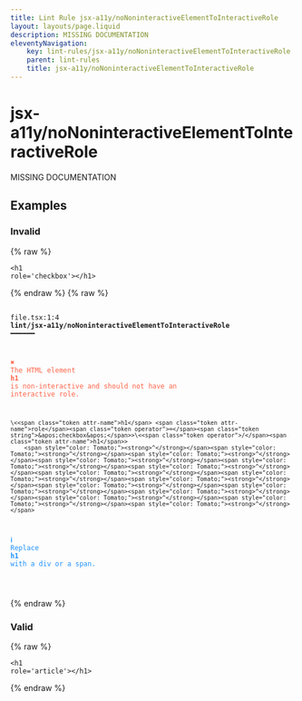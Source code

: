 ```yaml
---
title: Lint Rule jsx-a11y/noNoninteractiveElementToInteractiveRole
layout: layouts/page.liquid
description: MISSING DOCUMENTATION
eleventyNavigation:
	key: lint-rules/jsx-a11y/noNoninteractiveElementToInteractiveRole
	parent: lint-rules
	title: jsx-a11y/noNoninteractiveElementToInteractiveRole
---
```


# jsx-a11y/noNoninteractiveElementToInteractiveRole

MISSING DOCUMENTATION

<!-- EVERYTHING BELOW IS AUTOGENERATED. SEE SCRIPTS FOLDER FOR UPDATE SCRIPTS hash(1d60d5878454a0e6b5d78637425f9d7373cb93e0) -->

## Examples
### Invalid
{% raw %}<pre class="language-text"><code class="language-text">\<<span class="token attr-name">h1</span> <span class="token attr-name">role</span><span class="token operator">=</span><span class="token string">&apos;checkbox&apos;</span>>\<<span class="token operator">/</span><span class="token attr-name">h1</span>></code></pre>{% endraw %}
{% raw %}<pre class="language-text"><code class="language-text">
 <span style="text-decoration-style: dotted;">file.tsx:1:4</span> <strong>lint/jsx-a11y/noNoninteractiveElementToInteractiveRole</strong> ━━━━━━

  <strong><span style="color: Tomato;">✖ </span></strong><span style="color: Tomato;">The HTML element </span><span style="color: Tomato;"><strong>h1</strong></span><span style="color: Tomato;"> is non-interactive and should not have an</span>
    <span style="color: Tomato;">interactive role.</span>

    \<<span class="token attr-name">h1</span> <span class="token attr-name">role</span><span class="token operator">=</span><span class="token string">&apos;checkbox&apos;</span>>\<<span class="token operator">/</span><span class="token attr-name">h1</span>>
        <span style="color: Tomato;"><strong>^</strong></span><span style="color: Tomato;"><strong>^</strong></span><span style="color: Tomato;"><strong>^</strong></span><span style="color: Tomato;"><strong>^</strong></span><span style="color: Tomato;"><strong>^</strong></span><span style="color: Tomato;"><strong>^</strong></span><span style="color: Tomato;"><strong>^</strong></span><span style="color: Tomato;"><strong>^</strong></span><span style="color: Tomato;"><strong>^</strong></span><span style="color: Tomato;"><strong>^</strong></span><span style="color: Tomato;"><strong>^</strong></span><span style="color: Tomato;"><strong>^</strong></span><span style="color: Tomato;"><strong>^</strong></span><span style="color: Tomato;"><strong>^</strong></span><span style="color: Tomato;"><strong>^</strong></span>

  <strong><span style="color: DodgerBlue;">ℹ </span></strong><span style="color: DodgerBlue;">Replace </span><span style="color: DodgerBlue;"><strong>h1</strong></span><span style="color: DodgerBlue;"> with a div or a span.</span>

</code></pre>{% endraw %}
### Valid
{% raw %}<pre class="language-text"><code class="language-text">\<<span class="token attr-name">h1</span> <span class="token attr-name">role</span><span class="token operator">=</span><span class="token string">&apos;article&apos;</span>>\<<span class="token operator">/</span><span class="token attr-name">h1</span>></code></pre>{% endraw %}
